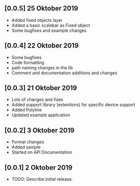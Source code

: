 ## [0.0.5] 25 Oktober 2019
* Added fixed objects layer
* Added a basic scalebar as Fixed object
* Some bugfixes and example changes

## [0.0.4] 22 Oktober 2019
* Some bugfixes
* Code formatting
* path naming changes in the lib
* Comment and documentation additions and changes

## [0.0.3] 21 Oktober 2019
* Lots of changes and fixes
* Added support library (extentions) for specific device support
* Added Polyline
* Updated example application

## [0.0.2] 3 Oktober 2019
* Format changes
* Added sample
* Started on API Documentation

## [0.0.1] 2 Oktober 2019
* TODO: Describe initial release.


